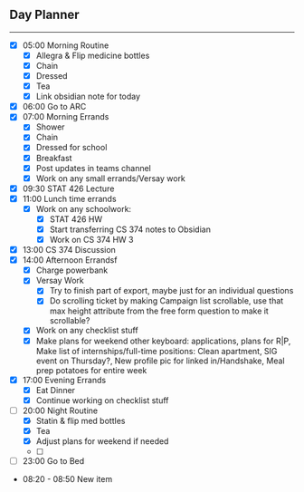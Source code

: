 ## Day Planner
---
- [x] 05:00 Morning Routine
	- [x] Allegra & Flip medicine bottles
	- [x] Chain
	- [x] Dressed
	- [x] Tea
	- [x] Link obsidian note for today
- [x] 06:00 Go to ARC
- [x] 07:00 Morning Errands
	- [x] Shower
	- [x] Chain
	- [x] Dressed for school
	- [x] Breakfast
	- [x] Post updates in teams channel
	- [x] Work on any small errands/Versay work
- [x] 09:30 STAT 426 Lecture
- [x] 11:00 Lunch time errands
	- [x] Work on any schoolwork:
		- [x] STAT 426 HW
		- [x] Start transferring CS 374 notes to Obsidian
		- [x] Work on CS 374 HW 3
- [x] 13:00 CS 374 Discussion
- [x] 14:00 Afternoon Errandsf
	- [x] Charge powerbank
	- [x] Versay Work
		- [x] Try to finish part of export, maybe just for an individual questions
		- [x] Do scrolling ticket by making Campaign list scrollable, use that max height attribute from the free form question to make it scrollable?
	- [x] Work on any checklist stuff
	- [x] Make plans for weekend other keyboard:  applications, plans for R|P, Make list of internships/full-time positions: Clean apartment, SIG event on Thursday?, New profile pic for linked in/Handshake, Meal prep potatoes for entire week
- [x] 17:00 Evening Errands
	- [x] Eat Dinner
	- [x] Continue working on checklist stuff
- [ ] 20:00 Night Routine
	- [x] Statin & flip med bottles
	- [x] Tea 
	- [x] Adjust plans for weekend if needed 
	- [ ] 
- [ ] 23:00 Go to Bed
- 08:20 - 08:50 New item